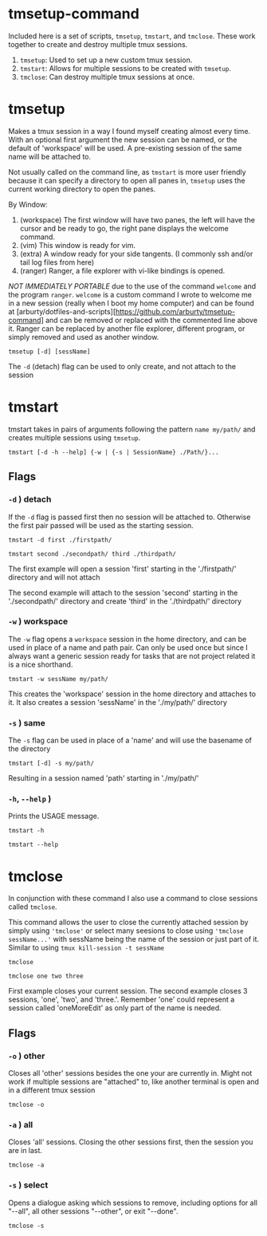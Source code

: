 # tmsetup-command

Included here is a set of scripts, `tmsetup`, `tmstart`, and `tmclose`.  These work
together to create and destroy multiple tmux sessions.

1. `tmsetup`: Used to set up a new custom tmux session.
2. `tmstart`: Allows for multiple sessions to be created with `tmsetup`.
3. `tmclose`: Can destroy multiple tmux sessions at once.

# tmsetup

Makes a tmux session in a way I found myself creating almost every time. With
an optional first argument the new session can be named, or the default of
'workspace' will be used.  A pre-existing session of the same name will be
attached to.

Not usually called on the command line, as `tmstart` is more user friendly because
it can specify a directory to open all panes in, `tmsetup` uses the current working 
directory to open the panes.

By Window:

1. (workspace) The first window will have two panes, the left will have the
   cursor and be ready to go, the right pane displays the welcome command.
2. (vim) This window is ready for vim.
3. (extra) A window ready for your side tangents. (I commonly ssh and/or tail
   log files from here)
4. (ranger) Ranger, a file explorer with vi-like bindings is opened.

*NOT IMMEDIATELY PORTABLE* due to the use of the command `welcome` and the
program `ranger`.  `welcome` is a custom command I wrote to welcome me in a new
session (really when I boot my home computer) and can be found at
[arburty/dotfiles-and-scripts][https://github.com/arburty/tmsetup-command] and
can be removed or replaced with the commented line above it. Ranger can be
replaced by another file explorer, different program, or simply removed and
used as another window.

`tmsetup [-d] [sessName]`

The `-d` (detach) flag can be used to only create, and not attach to the session

# tmstart

tmstart takes in pairs of arguments following the pattern `name my/path/` and
creates multiple sessions using `tmsetup`.

`tmstart [-d -h --help] {-w | {-s | SessionName} ./Path/}...`

## Flags

### `-d` ) detach

If the `-d` flag is passed first then no session will be attached to.
Otherwise the first pair passed will be used as the starting session.

`tmstart -d first ./firstpath/`

`tmstart second ./secondpath/ third ./thirdpath/`

The first example will open a session 'first' starting in the './firstpath/'
directory and will not attach

The second example will attach to the session 'second' starting in the
'./secondpath/' directory and create 'third' in the './thirdpath/' directory

### `-w` ) workspace

The `-w` flag opens a `workspace` session in the home directory, and can be
used in place of a name and path pair.  Can only be used once but since I
always want a generic session ready for tasks that are not project related it
is a nice shorthand.

`tmstart -w sessName my/path/`

This creates the 'workspace' session in the home directory and attaches to it.
It also creates a session 'sessName' in the './my/path/' directory

### `-s` ) same

The `-s` flag can be used in place of a 'name' and will use the basename of the directory

`tmstart [-d] -s my/path/`

Resulting in a session named 'path' starting in './my/path/'

### `-h`, `--help` )

Prints the USAGE message.

`tmstart -h`

`tmstart --help`

# tmclose

In conjunction with these command I also use a command to close sessions called
`tmclose`.

This command allows the user to close the currently attached session by simply
using `'tmclose'` or select many seesions to close using `'tmclose sessName...'` with
sessName being the name of the session or just part of it.  Similar to using
`tmux kill-session -t sessName`

`tmclose`

`tmclose one two three`

First example closes your current session. The second example closes 3
sessions, 'one', 'two', and 'three.'. Remember 'one' could represent a session
called 'oneMoreEdit' as only part of the name is needed.

## Flags

### `-o` ) other

Closes all 'other' sessions besides the one your are currently in.  Might not
work if multiple sessions are "attached" to, like another terminal is open and
in a different tmux session

`tmclose -o`

### `-a` ) all
Closes 'all' sessions.  Closing the other sessions first, then the session you are in last.

`tmclose -a`

### `-s` ) select

Opens a dialogue asking which sessions to remove, including options for all
"\--all", all other sessions "\--other", or exit "\--done".

`tmclose -s`

